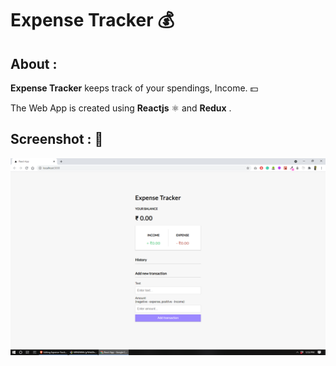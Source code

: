 # Expense Tracker 💰

## About :
**Expense Tracker** keeps track of your spendings, Income. 💵

The Web App is created using **Reactjs** ⚛️ and **Redux** .
 
 ## Screenshot : 📸
 
 ![website screenshot](https://github.com/saikrishnadas/Expense-Tracker/blob/main/Screenshot%20(187).png)
 
